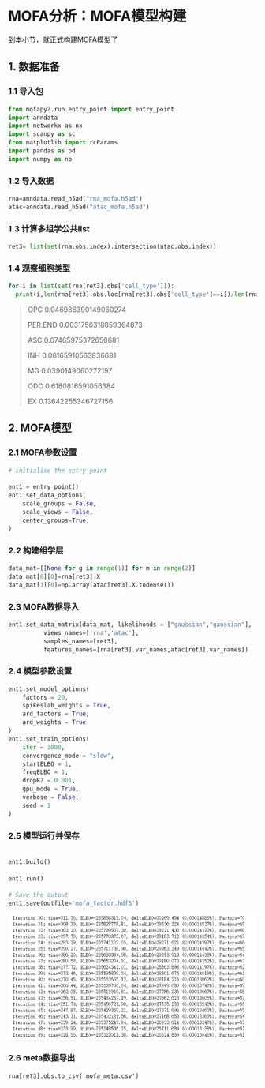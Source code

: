# MOFA分析：MOFA模型构建

到本小节，就正式构建MOFA模型了

## 1. 数据准备

### 1.1 导入包

```python
from mofapy2.run.entry_point import entry_point
import anndata
import networkx as nx
import scanpy as sc
from matplotlib import rcParams
import pandas as pd
import numpy as np
```

### 1.2 导入数据

```python
rna=anndata.read_h5ad("rna_mofa.h5ad")
atac=anndata.read_h5ad("atac_mofa.h5ad")
```

### 1.3 计算多组学公共list

```python
ret3= list(set(rna.obs.index).intersection(atac.obs.index))
```

### 1.4 观察细胞类型

```python
for i in list(set(rna[ret3].obs['cell_type'])):
  print(i,len(rna[ret3].obs.loc[rna[ret3].obs['cell_type']==i])/len(rna[ret3].obs))
```

> OPC 0.046986390149060274 
>
> PER.END 0.0031756318859364873 
>
> ASC 0.07465975372650681 
>
> INH 0.08165910563836681 
>
> MG 0.0390149060272197 
>
> ODC 0.6180816591056384 
>
> EX 0.13642255346727156

## 2. MOFA模型

### 2.1 MOFA参数设置

```python
# initialise the entry point

ent1 = entry_point()
ent1.set_data_options(
    scale_groups = False, 
    scale_views = False,
    center_groups=True,
)
```

### 2.2 构建组学层

```python
data_mat=[[None for g in range(1)] for m in range(2)]
data_mat[0][0]=rna[ret3].X
data_mat[1][0]=np.array(atac[ret3].X.todense())
```

### 2.3 MOFA数据导入

```python
ent1.set_data_matrix(data_mat, likelihoods = ["gaussian","gaussian"],
          views_names=['rna','atac'],
          samples_names=[ret3],
          features_names=[rna[ret3].var_names,atac[ret3].var_names])
```

### 2.4 模型参数设置

```python
ent1.set_model_options(
    factors = 20, 
    spikeslab_weights = True, 
    ard_factors = True,
    ard_weights = True
)
ent1.set_train_options(
    iter = 3000, 
    convergence_mode = "slow", 
    startELBO = 1, 
    freqELBO = 1, 
    dropR2 = 0.001, 
    gpu_mode = True, 
    verbose = False, 
    seed = 1
)
```

### 2.5 模型运行并保存

```python

ent1.build()

ent1.run()

# Save the output
ent1.save(outfile='mofa_factor.hdf5')
```

![image-20211104134822671](mofa_5.assets/image-20211104134822671.png)

### 2.6 meta数据导出

```
rna[ret3].obs.to_csv('mofa_meta.csv')
```

